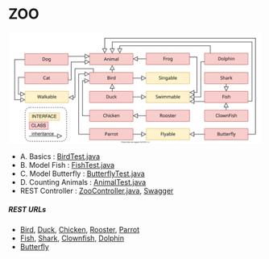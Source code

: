 # ZOO
![Visualization](visualization.svg)

* A. Basics : [BirdTest.java](https://github.com/johnth1902/zoo/blob/main/src/test/java/com/example/zoo/model/BirdTest.java)
* B. Model Fish : [FishTest.java](https://github.com/johnth1902/zoo/blob/main/src/test/java/com/example/zoo/model/FishTest.java)
* C. Model Butterfly : [ButterflyTest.java](https://github.com/johnth1902/zoo/blob/main/src/test/java/com/example/zoo/model/ButterflyTest.java)
* D. Counting Animals : [AnimalTest.java](https://github.com/johnth1902/zoo/blob/main/src/test/java/com/example/zoo/model/AnimalTest.java)
* REST Controller : [ZooController.java](https://github.com/johnth1902/zoo/blob/main/src/main/java/com/example/zoo/ZooController.java), [Swagger](http://65.2.0.75:8888/swagger-ui/index.html?configUrl=/v3/api-docs/swagger-config)

##### REST URLs
* [Bird](http://65.2.0.75:8888/behavior?className=Bird), [Duck](http://65.2.0.75:8888/behavior?className=Duck), [Chicken](http://65.2.0.75:8888/behavior?className=Chicken), [Rooster](http://65.2.0.75:8888/behavior?className=Rooster), [Parrot](http://65.2.0.75:8888/behavior?className=Parrot)
* [Fish](http://65.2.0.75:8888/behavior?className=Fish), [Shark](http://65.2.0.75:8888/behavior?className=Shark), [Clownfish](http://65.2.0.75:8888/behavior?className=Clownfish), [Dolphin](http://65.2.0.75:8888/behavior?className=Dolphin)
* [Butterfly](http://65.2.0.75:8888/behavior?className=Butterfly)